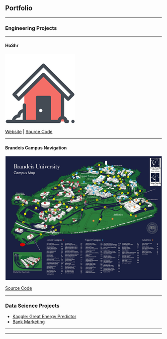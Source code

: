 ## Portfolio

---

### Engineering Projects 
---
#### HoShr

<img src="images/hoshr-logo.png?raw=true"/>

[Website](https://hoshr-auto-realtor.herokuapp.com/) |
[Source Code](https://github.com/hantingge/HoShr)

---

#### Brandeis Campus Navigation

<img src="images/brandeis_campus_map.jpg?raw=true"/>

[Source Code](https://github.com/hantingge/brandeis-map)

---

### Data Science Projects

- [Kaggle: Great Energy Predictor](https://github.com/hantingge/ashrae-great-energy-predictor)
- [Bank Marketing](https://github.com/hantingge/bank-marketing-gradient-boosting)

---




---
